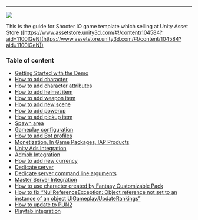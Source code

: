 * * *

![](https://cdn-images-1.medium.com/max/800/1*y9GWNOJQ4UhK7WweZE1lpw.png)

This is the guide for Shooter IO game template which selling at Unity Asset Store ([https://www.assetstore.unity3d.com/#!/content/104584?aid=1100lGeN](https://www.assetstore.unity3d.com/#!/content/104584?aid=1100lGeN))

### Table of content

*   [Getting Started with the Demo](pages/001-_Shooter-IO---getting-started-with-the-demo)
*   [How to add character](pages/002-_Shooter-IO---how-to-add-character)
*   [How to add character attributes](pages/003-_Shooter-IO---how-to-add-character-attributes)
*   [How to add helmet item](pages/004-_Shooter-IO---how-to-add-helmet-item)
*   [How to add weapon item](pages/005-_Shooter-IO---how-to-add-weapon-item)
*   [How to add new scene](pages/006-_Shooter-IO---How-to-add-new-scene)
*   [How to add powerup](pages/007-_Shooter-IO---how-to-add-powerup)
*   [How to add pickup item](pages/008-_Shooter-IO---how-to-add-pickup-item)
*   [Spawn area](pages/009-_Shooter-IO---spawn-area)
*   [Gameplay configuration](pages/010-_Shooter-IO---gameplay-configuration)
*   [How to add Bot profiles](pages/011-_Shooter-IO---how-to-add-bot-profiles)
*   [Monetization, In Game Packages, IAP Products](pages/012-_Shooter-IO---Monetization--In-Game-Packages--IAP-Products)
*   [Unity Ads Integration](pages/103-unity-ads-integration.md)
*   [Admob Integration](pages/013-_How-to-integrate-Admob-to-Battle-IO---Shooter-IO---Bomber-I)
*   [How to add new currency](pages/014-_How-to-add-new-currency-for-BATTLE-IO--BOMBER-IO--SHOOTER-IO)
*   [Dedicate server](pages/015-_Shooter-IO---dedicate-server)
*   [Dedicate server command line arguments](pages/016-_BATTLE-IO--BOMBER-IO--SHOOTER-IO---Dedication-Command-Line-Arguments)
*   [Master Server Integration](pages/017-_BATTLE-IO--BOMBER-IO--SHOOTER-IO---Master-Server-Integration)
*   [How to use character created by Fantasy Customizable Pack](pages/018-_Fantasy-Customizable-Pack---How-to-create-character-for-BATTLE-IO--BOMBER-IO--SHOOTER-IO)
*   [How to fix “NullReferenceException: Object reference not set to an instance of an object UIGameplay.UpdateRankings”](pages/019-_How-to-fix--NullReferenceException--Object-reference-not-set-to-an-instance-of-an-object-)
*   [How to update to PUN2](pages/101-update-to-pun2.md)
*   [Playfab integration](pages/102-playfab-integration.md)